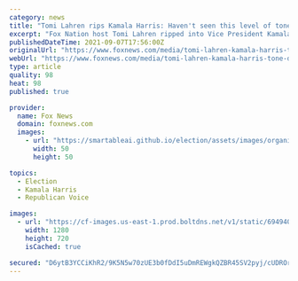 ```yaml
---
category: news
title: "Tomi Lahren rips Kamala Harris: Haven't seen this level of tone-deafness since 'American Idol' auditions"
excerpt: "Fox Nation host Tomi Lahren ripped into Vice President Kamala Harris Tuesday on ‘Outnumbered’ for traveling to California to campaign for Governor Gavin Newsom while remaining largely silent on Afghanistan."
publishedDateTime: 2021-09-07T17:56:00Z
originalUrl: "https://www.foxnews.com/media/tomi-lahren-kamala-harris-tone-deafness-american-idol-newsom-recall"
webUrl: "https://www.foxnews.com/media/tomi-lahren-kamala-harris-tone-deafness-american-idol-newsom-recall"
type: article
quality: 98
heat: 98
published: true

provider:
  name: Fox News
  domain: foxnews.com
  images:
    - url: "https://smartableai.github.io/election/assets/images/organizations/foxnews.com-50x50.jpg"
      width: 50
      height: 50

topics:
  - Election
  - Kamala Harris
  - Republican Voice

images:
  - url: "https://cf-images.us-east-1.prod.boltdns.net/v1/static/694940094001/6c75ca39-bfcc-4e29-b458-97825ace5fcd/12358397-8be6-4f5e-96fc-61f6f16b99f7/1280x720/match/image.jpg"
    width: 1280
    height: 720
    isCached: true

secured: "D6ytB3YCCiKhR2/9K5N5w70zUE3b0fDdI5uDmREWgkQZBR45SV2pyj/cUDROryaEUr+XM57OaYBvRSP87b0CONszXtoPM0XCiRR17UGYpQNZI+2loHYRB56456T4B71ShCEfleo6fDJPdMrUJPkKarCeeMmDIeC2TFiFtuErSKaJH4f++ut9OxJYw3CXlHix3glbfdP7VO09XoLbrhvyawtra3Pz1dgnQP+wpCOx094YHYxNO45hRNmPdFJW6EfUFco2z2xA/muf0AmkKSfWugDCbl8auAyQJfusaF71NzX7kYqY5uUSR3QP34dxOdulrZf56TeD+IW4wcVhv5DFc5ttzsXtP6luIIIr1E1+wpk=;gtv83Rl3V0dzExjhGllkKQ=="
---
```


